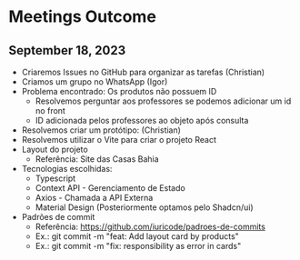 # Meetings Outcome

## September 18, 2023

- Criaremos Issues no GitHub para organizar as tarefas (Christian)
- Criamos um grupo no WhatsApp (Igor)
- Problema encontrado: Os produtos não possuem ID
    - Resolvemos perguntar aos professores se podemos adicionar um id no front
    - ID adicionada pelos professores ao objeto após consulta
- Resolvemos criar um protótipo: (Christian)
- Resolvemos utilizar o Vite para criar o projeto React
- Layout do projeto
    - Referência: Site das Casas Bahia
- Tecnologias escolhidas:
    - Typescript
    - Context API - Gerenciamento de Estado 
    - Axios - Chamada a API Externa
    - Material Design (Posteriormente optamos pelo Shadcn/ui)
- Padrões de commit
    - Referência: https://github.com/iuricode/padroes-de-commits
    - Ex.: git commit -m "feat: Add layout card by products"
    - Ex.: git commit -m "fix: responsibility as error in cards"